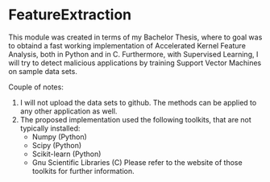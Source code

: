 FeatureExtraction
=================
This module was created in terms of my Bachelor Thesis, where to goal was to obtaind a fast working implementation of Accelerated Kernel Feature Analysis, both in Python and in C.
Furthermore, with Supervised Learning, I will try to detect malicious applications by training Support Vector Machines on sample data sets.

Couple of notes:
1) I will not upload the data sets to github. The methods can be applied to any other application as well.
2) The proposed implementation used the following toolkits, that are not typically installed:
	- Numpy (Python)
	- Scipy (Python)
	- Scikit-learn (Python)
	- Gnu Scientific Libraries (C)
   Please refer to the website of those toolkits for further information.



